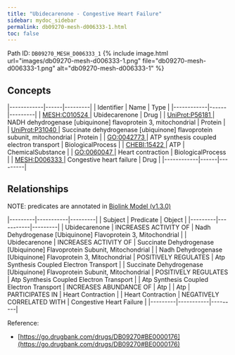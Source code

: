 ```yaml
---
title: "Ubidecarenone - Congestive Heart Failure"
sidebar: mydoc_sidebar
permalink: db09270-mesh-d006333-1.html
toc: false 
---
```



Path ID: `DB09270_MESH_D006333_1`
{% include image.html url="images/db09270-mesh-d006333-1.png" file="db09270-mesh-d006333-1.png" alt="db09270-mesh-d006333-1" %}

## Concepts

|------------|------|---------|
| Identifier | Name | Type    |
|------------|------|---------|
| <a href="https://identifiers.org/MESH:C010524">MESH:C010524 </a> | Ubidecarenone | Drug |
| <a href="https://identifiers.org/UniProt:P56181">UniProt:P56181 </a> | NADH dehydrogenase [ubiquinone] flavoprotein 3, mitochondrial | Protein |
| <a href="https://identifiers.org/UniProt:P31040">UniProt:P31040 </a> | Succinate dehydrogenase [ubiquinone] flavoprotein subunit, mitochondrial | Protein |
| <a href="https://identifiers.org/GO:0042773">GO:0042773 </a> | ATP synthesis coupled electron transport | BiologicalProcess |
| <a href="https://identifiers.org/CHEBI:15422">CHEBI:15422 </a> | ATP | ChemicalSubstance |
| <a href="https://identifiers.org/GO:0060047">GO:0060047 </a> | Heart contraction | BiologicalProcess |
| <a href="https://identifiers.org/MESH:D006333">MESH:D006333 </a> | Congestive heart failure | Drug |
|------------|------|---------|

## Relationships


NOTE: predicates are annotated in <a href="https://github.com/biolink/biolink-model/releases/tag/v1.3.0">Biolink Model (v1.3.0)</a>

|---------|-----------|---------|
| Subject | Predicate | Object  |
|---------|-----------|---------|
| Ubidecarenone | INCREASES ACTIVITY OF | Nadh Dehydrogenase [Ubiquinone] Flavoprotein 3, Mitochondrial |
| Ubidecarenone | INCREASES ACTIVITY OF | Succinate Dehydrogenase [Ubiquinone] Flavoprotein Subunit, Mitochondrial |
| Nadh Dehydrogenase [Ubiquinone] Flavoprotein 3, Mitochondrial | POSITIVELY REGULATES | Atp Synthesis Coupled Electron Transport |
| Succinate Dehydrogenase [Ubiquinone] Flavoprotein Subunit, Mitochondrial | POSITIVELY REGULATES | Atp Synthesis Coupled Electron Transport |
| Atp Synthesis Coupled Electron Transport | INCREASES ABUNDANCE OF | Atp |
| Atp | PARTICIPATES IN | Heart Contraction |
| Heart Contraction | NEGATIVELY CORRELATED WITH | Congestive Heart Failure |
|---------|-----------|---------|

Reference: 
  - [https://go.drugbank.com/drugs/DB09270#BE0000176](https://go.drugbank.com/drugs/DB09270#BE0000176)
